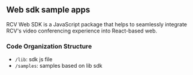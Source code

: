 ## Web sdk sample apps

RCV Web SDK is a JavaScript package that helps to seamlessly integrate RCV's video conferencing experience into React-based web.

### Code Organization Structure

- `/lib`: sdk js file
- `/samples`: samples based on lib sdk
